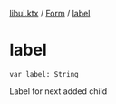 [libui.ktx](../README.md) / [Form](README.md) / [label](label.md)

# label

`var label: String`

Label for next added child
